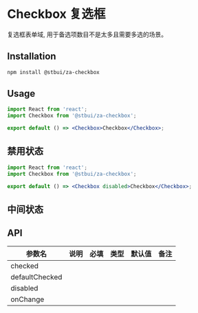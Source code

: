 # Checkbox 复选框

复选框表单域, 用于备选项数目不是太多且需要多选的场景。

## Installation

```sh
npm install @stbui/za-checkbox
```

## Usage

```jsx
import React from 'react';
import Checkbox from '@stbui/za-checkbox';

export default () => <Checkbox>Checkbox</Checkbox>;
```

## 禁用状态

```jsx
import React from 'react';
import Checkbox from '@stbui/za-checkbox';

export default () => <Checkbox disabled>Checkbox</Checkbox>;
```

## 中间状态

## API

| 参数名         | 说明 | 必填 | 类型 | 默认值 | 备注 |
| -------------- | ---- | ---- | ---- | ------ | ---- |
| checked        |      |      |      |        |      |
| defaultChecked |      |      |      |        |      |
| disabled       |      |      |      |        |      |
| onChange       |      |      |      |        |      |
